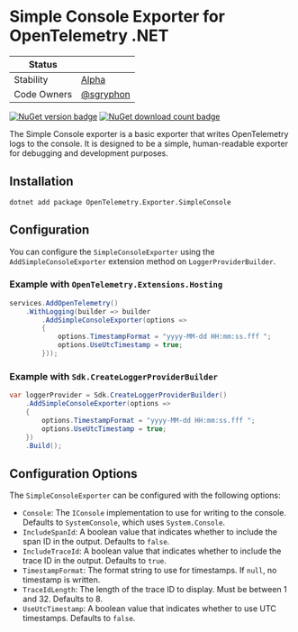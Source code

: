 # Simple Console Exporter for OpenTelemetry .NET

| Status        |           |
| ------------- |-----------|
| Stability     |  [Alpha](../../README.md#alpha)|
| Code Owners   |  [@sgryphon](https://github.com/sgryphon)|

[![NuGet version badge](https://img.shields.io/nuget/v/OpenTelemetry.Exporter.SimpleConsole)](https://www.nuget.org/packages/OpenTelemetry.Exporter.SimpleConsole)
[![NuGet download count badge](https://img.shields.io/nuget/dt/OpenTelemetry.Exporter.SimpleConsole)](https://www.nuget.org/packages/OpenTelemetry.Exporter.SimpleConsole)

The Simple Console exporter is a basic exporter that writes OpenTelemetry logs
to the console. It is designed to be a simple, human-readable exporter for
debugging and development purposes.

## Installation

```shell
dotnet add package OpenTelemetry.Exporter.SimpleConsole
```

## Configuration

You can configure the `SimpleConsoleExporter` using the
`AddSimpleConsoleExporter` extension method on `LoggerProviderBuilder`.

### Example with `OpenTelemetry.Extensions.Hosting`

```csharp
services.AddOpenTelemetry()
    .WithLogging(builder => builder
        .AddSimpleConsoleExporter(options =>
        {
            options.TimestampFormat = "yyyy-MM-dd HH:mm:ss.fff ";
            options.UseUtcTimestamp = true;
        }));
```

### Example with `Sdk.CreateLoggerProviderBuilder`

```csharp
var loggerProvider = Sdk.CreateLoggerProviderBuilder()
    .AddSimpleConsoleExporter(options =>
    {
        options.TimestampFormat = "yyyy-MM-dd HH:mm:ss.fff ";
        options.UseUtcTimestamp = true;
    })
    .Build();
```

## Configuration Options

The `SimpleConsoleExporter` can be configured with the following options:

* `Console`: The `IConsole` implementation to use for writing to the console.
  Defaults to `SystemConsole`, which uses `System.Console`.
* `IncludeSpanId`: A boolean value that indicates whether to include the span
  ID in the output. Defaults to `false`.
* `IncludeTraceId`: A boolean value that indicates whether to include the
  trace ID in the output. Defaults to `true`.
* `TimestampFormat`: The format string to use for timestamps. If `null`, no
  timestamp is written.
* `TraceIdLength`: The length of the trace ID to display. Must be between 1
  and 32. Defaults to 8.
* `UseUtcTimestamp`: A boolean value that indicates whether to use UTC
  timestamps. Defaults to `false`.
